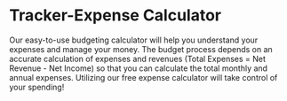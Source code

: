 # Tracker-Expense Calculator

Our easy-to-use budgeting calculator will help you understand your expenses and manage your money. The budget process depends on an accurate calculation of expenses and revenues (Total Expenses = Net Revenue - Net Income) so that you can calculate the total monthly and annual expenses. Utilizing our free expense calculator will take control of your spending!
